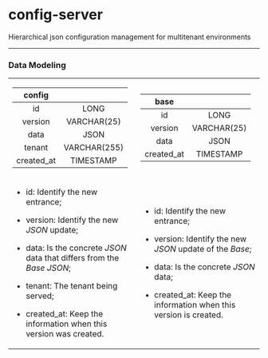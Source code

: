 # config-server
Hierarchical json configuration management for multitenant environments

---
### Data Modeling

<table>
 <tr>
  <td>

|config||
|:-:|:-:|
|id|LONG|
|version|VARCHAR(25)|
|data|JSON|
|tenant|VARCHAR(255)|
|created_at|TIMESTAMP|
  </td>
  <td>

|base||
|:-:|:-:|
|id|LONG|
|version|VARCHAR(25)|
|data|JSON|
|created_at|TIMESTAMP|
  </td>
 </tr>
 <tr>
  <td>
  

* id: Identify the new entrance;

* version: Identify the new *JSON* update;

* data: Is the concrete *JSON* data that differs from the *Base JSON*;

* tenant: The tenant being served;

* created_at: Keep the information when this version was created.
  </td>
<td>

* id: Identify the new entrance;

* version: Identify the new *JSON* update of the *Base*;

* data: Is the concrete *JSON* data;

* created_at: Keep the information when this version is created.
</td>
 </tr>
</table>
